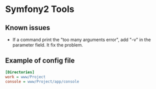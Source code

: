Symfony2 Tools
============

Known issues
-------------

- If a command print the "too many arguments error", add "-v" in the parameter field. It fix the problem.

Example of config file
--------------------

```INI
[Directories]
work = www/Project
console = www/Project/app/console
```
